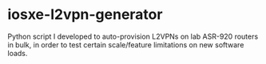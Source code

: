 # iosxe-l2vpn-generator
Python script I developed to auto-provision L2VPNs on lab ASR-920 routers in bulk, in order to test certain scale/feature limitations on new software loads.
